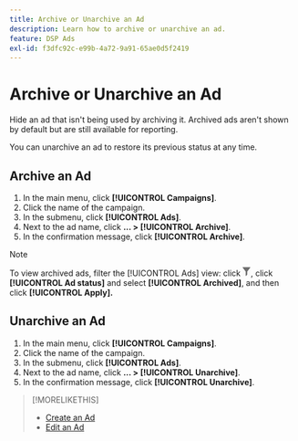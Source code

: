 ```yaml
---
title: Archive or Unarchive an Ad
description: Learn how to archive or unarchive an ad.
feature: DSP Ads
exl-id: f3dfc92c-e99b-4a72-9a91-65ae0d5f2419
---
```

# Archive or Unarchive an Ad

Hide an ad that isn't being used by archiving it. Archived ads aren't shown by default but are still available for reporting.

You can unarchive an ad to restore its previous status at any time.

## Archive an Ad

1. In the main menu, click **[!UICONTROL Campaigns]**.
1. Click the name of the campaign.
1. In the submenu, click **[!UICONTROL Ads]**.
1. Next to the ad name, click  **... > [!UICONTROL Archive]**.
1. In the confirmation message, click **[!UICONTROL Archive]**.

>[!NOTE]
>
>To view archived ads, filter the [!UICONTROL Ads] view: click ![[!UICONTROL Filter] button](/help/dsp/assets/filter.png), click **[!UICONTROL Ad status]** and select **[!UICONTROL Archived]**, and then click **[!UICONTROL Apply].**

## Unarchive an Ad

1. In the main menu, click **[!UICONTROL Campaigns]**.
1. Click the name of the campaign.
1. In the submenu, click **[!UICONTROL Ads]**.
1. Next to the ad name, click  **... > [!UICONTROL Unarchive]**.
1. In the confirmation message, click **[!UICONTROL Unarchive]**.

>[!MORELIKETHIS]
>
>* [Create an Ad](ad-create.md)
>* [Edit an Ad](ad-edit.md)

